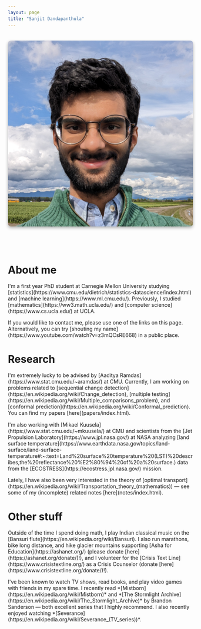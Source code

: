 ```yaml
---
layout: page
title: "Sanjit Dandapanthula"
---
```


<style>
    #headerim {
        display: flex;
        flex-direction: column; /* Arrange items in a column */
        align-items: center; /* Center the image and caption horizontally */
        text-align: center; /* Center the text inside the container */
    }

    #im {
        display: block;
        margin: 0 auto; /* Center the image horizontally */
        margin-top: 20px; /* Move the image slightly down */
        margin-right: 20px;
        box-shadow: 0 4px 8px rgba(0, 0, 0, 0.3); /* Add a subtle shadow */
        border-radius: 8px; /* Optional: Add rounded corners */
    }

    #headerim a {
        margin: 0 1rem; /* Add horizontal space between links */
        color: #333; /* Adjust the color of the icons */
        font-size: 28px; /* Adjust the size of the icons */
        &:hover {
            text-decoration: none;
            opacity: 0.8;
        }
    }
</style>

<div id='headerim'>
<img id='im' src="/assets/images/sanjit.jpg">
<p>
    <a href="https://github.com/sanjitdp" target="_blank"><i class="fab fa-github"></i></a>
    <a href="https://www.linkedin.com/in/sanjitd" target="_blank"><i class="fab fa-linkedin"></i></a>
    <a href="mailto:sanjitd@cmu.edu"><i class="fas fa-envelope"></i></a>
</p>
</div>

<div id='index-intro-text' markdown='1'>

# About me
<p markdown='1' style="margin-bottom: 10px; margin-top: 10px;">
I'm a first year PhD student at Carnegie Mellon University studying [statistics](https://www.cmu.edu/dietrich/statistics-datascience/index.html) and [machine learning](https://www.ml.cmu.edu/). Previously, I studied [mathematics](https://ww3.math.ucla.edu/) and [computer science](https://www.cs.ucla.edu/) at UCLA.
</p>

<p markdown='1' style="margin-bottom: 10px;">
If you would like to contact me, please use one of the links on this page. Alternatively, you can try [shouting my name](https://www.youtube.com/watch?v=z3mQCsRE668) in a public place.
</p>

<div id="index-main-text" style="margin-bottom: 20px;">

# Research
<p markdown='1' style="margin-bottom: 15px; margin-top: 15px;">
I'm extremely lucky to be advised by [Aaditya Ramdas](https://www.stat.cmu.edu/~aramdas/) at CMU. Currently, I am working on problems related to [sequential change detection](https://en.wikipedia.org/wiki/Change_detection), [multiple testing](https://en.wikipedia.org/wiki/Multiple_comparisons_problem), and [conformal prediction](https://en.wikipedia.org/wiki/Conformal_prediction). You can find my papers [here](papers/index.html).
</p>
<p>
I'm also working with [Mikael Kuusela](https://www.stat.cmu.edu/~mkuusela/) at CMU and scientists from the [Jet Propulsion Laboratory](https://www.jpl.nasa.gov/) at NASA analyzing [land surface temperature](https://www.earthdata.nasa.gov/topics/land-surface/land-surface-temperature#:~:text=Land%20surface%20temperature%20(LST)%20describes,the%20reflectance%20%E2%80%94%20of%20a%20surface.) data from the [ECOSTRESS](https://ecostress.jpl.nasa.gov/) mission.
</p>
<p>
Lately, I have also been very interested in the theory of [optimal transport](https://en.wikipedia.org/wiki/Transportation_theory_(mathematics)) &mdash; see some of my (incomplete) related notes [here](notes/index.html).
</p>

# Other stuff
<p markdown='1' style="margin-bottom: 10px; margin-top: 15px;">
Outside of the time I spend doing math, I play Indian classical music on the [Bansuri flute](https://en.wikipedia.org/wiki/Bansuri). I also run marathons, bike long distance, and hike glacier mountains supporting [Asha for Education](https://ashanet.org/) (please donate [here](https://ashanet.org/donate/)!), and I volunteer for the [Crisis Text Line](https://www.crisistextline.org/) as a Crisis Counselor (donate [here](https://www.crisistextline.org/donate/)!).
</p>
<p markdown='1'>
I've been known to watch TV shows, read books, and play video games with friends in my spare time. I recently read *[Mistborn](https://en.wikipedia.org/wiki/Mistborn)* and *[The Stormlight Archive](https://en.wikipedia.org/wiki/The_Stormlight_Archive)* by Brandon Sanderson &mdash; both excellent series that I highly recommend. I also recently enjoyed watching *[Severance](https://en.wikipedia.org/wiki/Severance_(TV_series))*.
</p>
</div>

<div id="index-main-text">


</div>
</div>